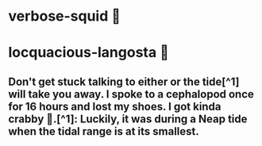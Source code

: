 # verbose-squid :squid:
# locquacious-langosta :lobster:
## Don't get stuck talking to either or the tide[^1] will take you away. I spoke to a cephalopod once for **16 hours** and lost my shoes. I got kinda crabby :crab:.[^1]:  Luckily, it was during a Neap tide when the tidal range is at its smallest. 
